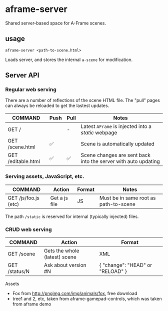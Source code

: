# aframe-server
Shared server-based space for A-Frame scenes.

## usage

````
aframe-server <path-to-scene.html>
````

Loads server, and stores the internal `a-scene` for modification.

## Server API

### Regular web serving

There are a number of reflections of the scene HTML file. The "pull" pages can
always be reloaded to get the lastest updates.

COMMAND               | Push | Pull  | Notes
----------------------|------|-------|-----------------
GET /                 |      | -      | Latest `AFrame` is injected into a *static* webpage
GET /scene.html       | :white_check_mark: | | Scene is automatically updated
GET /editable.html    | :white_check_mark: | :white_check_mark: | Scene changes are sent back into the server with auto updating

### Serving assets, JavaScript, etc.

COMMAND               | Action                         | Format | Notes
----------------------|--------------------------------|--------|-----
GET /js/foo.js  (etc) | Get a js file                  | JS     | Must be in same root as path-to-scene

The path `/static` is reserved for internal (typically injected) files.

### CRUD web serving


COMMAND    | Action                        | Format
-----------|-------------------------------|--------
GET /scene | Gets the whole (latest) scene | XML
GET /status/N | Ask about version #N       | { "change": "HEAD" or "RELOAD" }

Assets
 * Fox from http://pngimg.com/img/animals/fox, free download
 * tree1 and 2, etc, taken from aframe-gamepad-controls, which was taken from aframe demo
